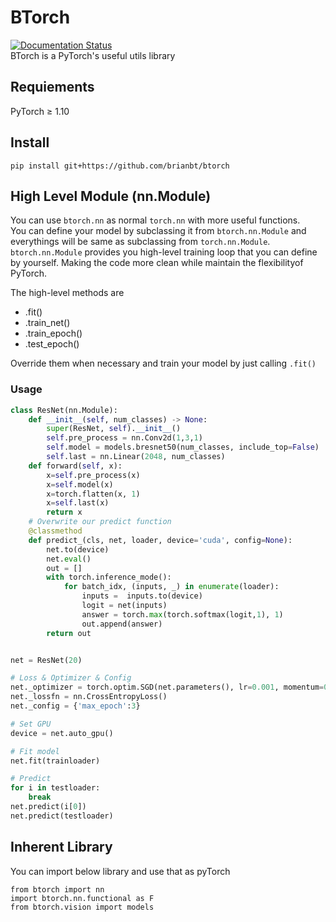 # BTorch
[![Documentation Status](https://readthedocs.org/projects/btorch/badge/?version=latest)](https://btorch.readthedocs.io/en/latest/?badge=latest)  
BTorch is a PyTorch's useful utils library

## Requiements
PyTorch ≥ 1.10

## Install
`pip install git+https://github.com/brianbt/btorch`
## High Level Module (nn.Module)
You can use `btorch.nn` as normal `torch.nn` with more useful functions.  
You can define your model by subclassing it from `btorch.nn.Module` and everythings will be same as subclassing from `torch.nn.Module`.  
`btorch.nn.Module` provides you high-level training loop that you can define by yourself. Making the code more clean while maintain the flexibilityof PyTorch.  

The high-level methods are  
- .fit()  
- .train_net()  
- .train_epoch()  
- .test_epoch()  

Override them when necessary and train your model by just calling `.fit()`

### Usage  
```python
class ResNet(nn.Module):
    def __init__(self, num_classes) -> None:
        super(ResNet, self).__init__()
        self.pre_process = nn.Conv2d(1,3,1)
        self.model = models.bresnet50(num_classes, include_top=False)
        self.last = nn.Linear(2048, num_classes)
    def forward(self, x):
        x=self.pre_process(x)
        x=self.model(x)
        x=torch.flatten(x, 1)
        x=self.last(x)
        return x
    # Overwrite our predict function
    @classmethod
    def predict_(cls, net, loader, device='cuda', config=None):
        net.to(device)
        net.eval()
        out = []
        with torch.inference_mode():
            for batch_idx, (inputs, _) in enumerate(loader):
                inputs =  inputs.to(device)
                logit = net(inputs)
                answer = torch.max(torch.softmax(logit,1), 1)
                out.append(answer)
        return out


net = ResNet(20)

# Loss & Optimizer & Config
net._optimizer = torch.optim.SGD(net.parameters(), lr=0.001, momentum=0.9)
net._lossfn = nn.CrossEntropyLoss()
net._config = {'max_epoch':3}

# Set GPU
device = net.auto_gpu()

# Fit model
net.fit(trainloader)

# Predict
for i in testloader:
    break
net.predict(i[0])
net.predict(testloader)
```
## Inherent Library
You can import below library and use that as pyTorch
```
from btorch import nn
import btorch.nn.functional as F
from btorch.vision import models
```